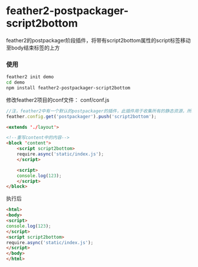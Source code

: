 feather2-postpackager-script2bottom
=========================================

feather2的postpackager阶段插件，将带有script2bottom属性的script标签移动至body结束标签的上方

### 使用

```sh
feather2 init demo
cd demo
npm install feather2-postpackager-script2bottom
```

修改feather2项目的conf文件： conf/conf.js

```js
//注，feather2中有一个默认的postpackager的插件，此插件用于收集所有的静态资源，所以这边使用push，而不是直接set
feather.config.get('postpackager').push('script2bottom');
```

```html
<extends './layout'>

<!--重写content中的内容-->
<block 'content'>
    <script script2bottom>
    require.async('static/index.js');
    </script>

    <script>
    console.log(123);
    </script>
</block>
```

执行后

```html
<html>
<body>
<script>
console.log(123);
</script>
<script script2bottom>
require.async('static/index.js');
</script>
</body> 
</html>
```